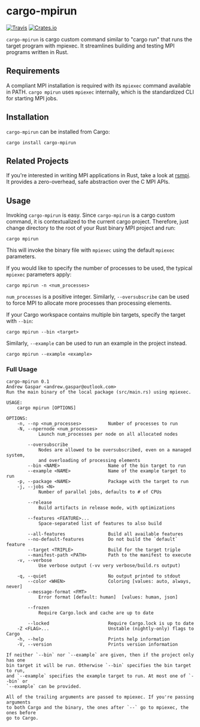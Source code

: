 # cargo-mpirun
[![Travis](https://img.shields.io/travis/AndrewGaspar/cargo-mpirun.svg?style=flat-square)](https://travis-ci.org/AndrewGaspar/cargo-mpirun)
[![Crates.io](https://img.shields.io/crates/v/cargo-mpirun.svg?style=flat-square)](https://crates.io/crates/cargo-mpirun)

`cargo-mpirun` is cargo custom command similar to "cargo run" that runs the
target program with mpiexec. It streamlines building and testing MPI programs
written in Rust.

## Requirements
A compliant MPI installation is required with its `mpiexec` command available in
PATH. `cargo mpirun` uses `mpiexec` internally, which is the standardized CLI
for starting MPI jobs.

## Installation
`cargo-mpirun` can be installed from Cargo:

```
cargo install cargo-mpirun
```

## Related Projects
If you're interested in writing MPI applications in Rust, take a look at
[rsmpi](https://github.com/bsteinb/rsmpi). It provides a zero-overhead, safe
abstraction over the C MPI APIs.

## Usage
Invoking `cargo-mpirun` is easy. Since `cargo-mpirun` is a cargo custom command,
it is contextualized to the current cargo project. Therefore, just change
directory to the root of your Rust binary MPI project and run:
```
cargo mpirun
```

This will invoke the binary file with `mpiexec` using the default `mpiexec`
parameters.

If you would like to specify the number of processes to be used, the typical
`mpiexec` parameters apply:
```
cargo mpirun -n <num_processes>
```

`num_processes` is a positive integer. Similarly, `--oversubscribe` can be used
to force MPI to allocate more processes than processing elements.

If your Cargo workspace contains multiple bin targets, specify the target with
`--bin`:
```
cargo mpirun --bin <target>
```

Similarly, `--example` can be used to run an example in the project instead.
```
cargo mpirun --example <example>
```

### Full Usage
```
cargo-mpirun 0.1
Andrew Gaspar <andrew.gaspar@outlook.com>
Run the main binary of the local package (src/main.rs) using mpiexec.

USAGE:
    cargo mpirun [OPTIONS]

OPTIONS:
    -n, --np <num_processes>          Number of processes to run
    -N, --npernode <num_processes>
            Launch num_processes per node on all allocated nodes

        --oversubscribe
            Nodes are allowed to be oversubscribed, even on a managed system,
            and overloading of processing elements
        --bin <NAME>                  Name of the bin target to run
        --example <NAME>              Name of the example target to run
    -p, --package <NAME>              Package with the target to run
    -j, --jobs <N>
            Number of parallel jobs, defaults to # of CPUs

        --release
            Build artifacts in release mode, with optimizations

        --features <FEATURE>...
            Space-separated list of features to also build

        --all-features                Build all available features
        --no-default-features         Do not build the `default` feature
        --target <TRIPLE>             Build for the target triple
        --manifest-path <PATH>        Path to the manifest to execute
    -v, --verbose
            Use verbose output (-vv very verbose/build.rs output)

    -q, --quiet                       No output printed to stdout
        --color <WHEN>                Coloring [values: auto, always, never]
        --message-format <FMT>
            Error format [default: human]  [values: human, json]

        --frozen
            Require Cargo.lock and cache are up to date

        --locked                      Require Cargo.lock is up to date
    -Z <FLAG>...                      Unstable (nightly-only) flags to Cargo
    -h, --help                        Prints help information
    -V, --version                     Prints version information

If neither `--bin` nor `--example` are given, then if the project only has one
bin target it will be run. Otherwise `--bin` specifies the bin target to run,
and `--example` specifies the example target to run. At most one of `--bin` or
`--example` can be provided.

All of the trailing arguments are passed to mpiexec. If you're passing arguments
to both Cargo and the binary, the ones after `--` go to mpiexec, the ones before
go to Cargo.
```